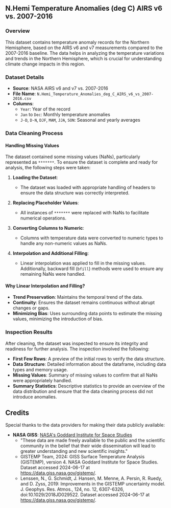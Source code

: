 ## N.Hemi Temperature Anomalies (deg C) AIRS v6 vs. 2007-2016

### Overview
This dataset contains temperature anomaly records for the Northern Hemisphere, based on the AIRS v6 and v7 measurements compared to the 2007-2016 baseline. The data helps in analyzing the temperature variations and trends in the Northern Hemisphere, which is crucial for understanding climate change impacts in this region.

### Dataset Details
- **Source**: NASA AIRS v6 and v7 vs. 2007-2016
- **File Name**: `N.Hemi_Temperature_Anomalies_deg_C_AIRS_v6_vs_2007-2016.csv`
- **Columns**:
  - `Year`: Year of the record
  - `Jan` to `Dec`: Monthly temperature anomalies
  - `J-D`, `D-N`, `DJF`, `MAM`, `JJA`, `SON`: Seasonal and yearly averages

### Data Cleaning Process

#### Handling Missing Values

The dataset contained some missing values (NaNs), particularly represented as `*******`. To ensure the dataset is complete and ready for analysis, the following steps were taken:

1. **Loading the Dataset**:
   - The dataset was loaded with appropriate handling of headers to ensure the data structure was correctly interpreted.

2. **Replacing Placeholder Values**:
   - All instances of `*******` were replaced with NaNs to facilitate numerical operations.

3. **Converting Columns to Numeric**:
   - Columns with temperature data were converted to numeric types to handle any non-numeric values as NaNs.

4. **Interpolation and Additional Filling**:
   - Linear interpolation was applied to fill in the missing values. Additionally, backward fill (`bfill`) methods were used to ensure any remaining NaNs were handled.

#### Why Linear Interpolation and Filling?

- **Trend Preservation**: Maintains the temporal trend of the data.
- **Continuity**: Ensures the dataset remains continuous without abrupt changes or gaps.
- **Minimizing Bias**: Uses surrounding data points to estimate the missing values, minimizing the introduction of bias.

### Inspection Results

After cleaning, the dataset was inspected to ensure its integrity and readiness for further analysis. The inspection involved the following:

- **First Few Rows**: A preview of the initial rows to verify the data structure.
- **Data Structure**: Detailed information about the dataframe, including data types and memory usage.
- **Missing Values**: Summary of missing values to confirm that all NaNs were appropriately handled.
- **Summary Statistics**: Descriptive statistics to provide an overview of the data distribution and ensure that the data cleaning process did not introduce anomalies.

## Credits
Special thanks to the data providers for making their data publicly available:

- **NASA GISS**: [NASA's Goddard Institute for Space Studies](https://data.giss.nasa.gov/gistemp/)
  - "These data are made freely available to the public and the scientific community in the belief that their wide dissemination will lead to greater understanding and new scientific insights."
  - GISTEMP Team, 2024: GISS Surface Temperature Analysis (GISTEMP), version 4. NASA Goddard Institute for Space Studies. Dataset accessed 2024-06-17 at https://data.giss.nasa.gov/gistemp/.
  - Lenssen, N., G. Schmidt, J. Hansen, M. Menne, A. Persin, R. Ruedy, and D. Zyss, 2019: Improvements in the GISTEMP uncertainty model. J. Geophys. Res. Atmos., 124, no. 12, 6307-6326, doi:10.1029/2018JD029522. Dataset accessed 2024-06-17 at https://data.giss.nasa.gov/gistemp/.
  